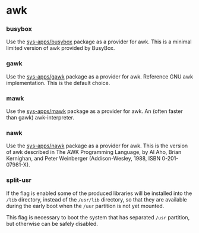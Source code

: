 # awk

### busybox
Use the [sys-apps/busybox](../sys-apps/busybox.md) package as a provider for awk. This is a minimal limited version of awk provided by BusyBox.

### gawk
Use the [sys-apps/gawk](../sys-apps/gawk.md) package as a provider for awk. Reference GNU awk implementation. This is the default choice.

### mawk
Use the [sys-apps/mawk](../sys-apps/mawk.md) package as a provider for awk. An (often faster than gawk) awk-interpreter.

### nawk
Use the [sys-apps/nawk](../sys-apps/nawk.md) package as a provider for awk. This is the version of awk described in The AWK Programming Language, by Al Aho, Brian Kernighan, and Peter Weinberger (Addison-Wesley, 1988, ISBN 0-201-07981-X).

### split-usr
If the flag is enabled some of the produced libraries will be installed into the `/lib` directory, instead of the `/usr/lib` directory, so that they are available during the early boot when the `/usr` partition is not yet mounted.

This flag is necessary to boot the system that has separated `/usr` partition, but otherwise can be safely disabled.
